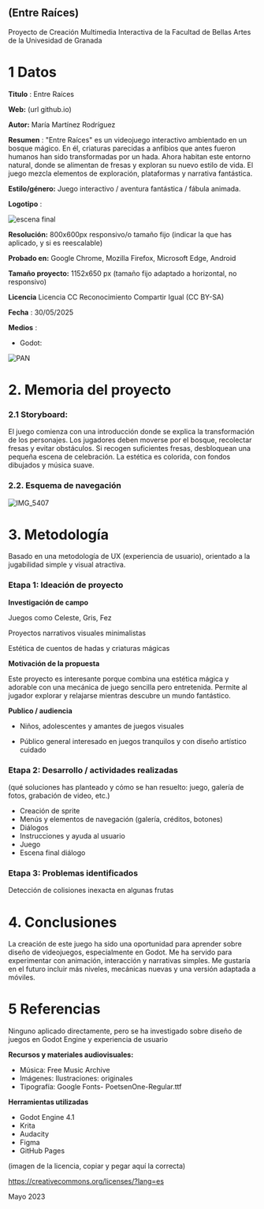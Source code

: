 ## (Entre Raíces)

Proyecto de Creación Multimedia Interactiva de la  Facultad de Bellas Artes de la Univesidad de Granada



# 1 Datos 



**Titulo** : Entre Raíces

**Web:**   (url github.io)

**Autor:**  María Martínez Rodríguez

**Resumen** : "Entre Raíces" es un videojuego interactivo ambientado en un bosque mágico. En él, criaturas parecidas a anfibios que antes fueron humanos han sido transformadas por un hada. Ahora habitan este entorno natural, donde se alimentan de fresas y exploran su nuevo estilo de vida. El juego mezcla elementos de exploración, plataformas y narrativa fantástica.

**Estilo/género:**  Juego interactivo / aventura fantástica / fábula animada.

**Logotipo** : 


![escena final](https://github.com/user-attachments/assets/fc2d6f99-89d4-4f5a-83f1-80686f8466cf)


**Resolución:** 800x600px responsivo/o tamaño fijo (indicar la que has aplicado, y si es reescalable)

**Probado en:**   Google Chrome, Mozilla Firefox, Microsoft Edge, Android

**Tamaño proyecto:** 1152x650 px (tamaño fijo adaptado a horizontal, no responsivo) 

**Licencia** Licencia CC Reconocimiento Compartir Igual (CC BY-SA)

**Fecha** : 30/05/2025

**Medios** :

- Godot:

![PAN](https://github.com/user-attachments/assets/29f39c7c-9e67-4005-b3f6-861ec5f1be1a)


# 2. Memoria del proyecto 

### 2.1 Storyboard: 
El juego comienza con una introducción donde se explica la transformación de los personajes.
Los jugadores deben moverse por el bosque, recolectar fresas y evitar obstáculos.
Si recogen suficientes fresas, desbloquean una pequeña escena de celebración.
La estética es colorida, con fondos dibujados y música suave.



### 2.2. Esquema de navegación 


![IMG_5407](https://github.com/user-attachments/assets/913ecb0e-9048-47c3-9cc9-80815f97386f)


# 3. Metodología

Basado en una metodología de UX (experiencia de usuario), orientado a la jugabilidad simple y visual atractiva.




### Etapa 1: Ideación de proyecto

**Investigación de campo** 

Juegos como Celeste, Gris, Fez

Proyectos narrativos visuales minimalistas

Estética de cuentos de hadas y criaturas mágicas



**Motivación de la propuesta** 

Este proyecto es interesante porque combina una estética mágica y adorable con una mecánica de juego sencilla pero entretenida. Permite al jugador explorar y relajarse mientras descubre un mundo fantástico.



**Publico / audiencia**

- Niños, adolescentes y amantes de juegos visuales

- Público general interesado en juegos tranquilos y con diseño artístico cuidado


### Etapa 2: Desarrollo / actividades realizadas

(qué soluciones has planteado y cómo se han resuelto: juego, galería de fotos, grabación de video, etc.)

- Creación de sprite
- Menús y elementos de navegación (galería, créditos, botones)
- Diálogos
- Instrucciones y ayuda al usuario 
- Juego
- Escena final diálogo



### Etapa 3: Problemas identificados

Detección de colisiones inexacta en algunas frutas 


# 4. Conclusiones 

La creación de este juego ha sido una oportunidad para aprender sobre diseño de videojuegos, especialmente en Godot. Me ha servido para experimentar con animación, interacción y narrativas simples.
Me gustaría en el futuro incluir más niveles, mecánicas nuevas y una versión adaptada a móviles.


# 5 Referencias 

Ninguno aplicado directamente, pero se ha investigado sobre diseño de juegos en Godot Engine y experiencia de usuario

**Recursos y materiales audiovisuales:**

*  Música: Free Music Archive
* Imágenes:  Ilustraciones: originales
* Tipografía: Google Fonts- PoetsenOne-Regular.ttf

**Herramientas utilizadas**

- Godot Engine 4.1
- Krita
- Audacity
- Figma
- GitHub Pages



(imagen de la licencia, copiar y pegar aquí la correcta)

https://creativecommons.org/licenses/?lang=es

Mayo 2023
